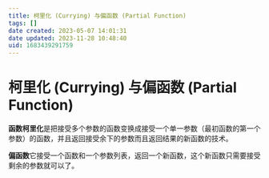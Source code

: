 ```yaml
---
title: 柯里化 (Currying) 与偏函数 (Partial Function)
tags: []
date created: 2023-05-07 14:01:31
date updated: 2023-11-28 10:48:40
uid: 1683439291759
---
```


# 柯里化 (Currying) 与偏函数 (Partial Function)

**函数柯里化**是把接受多个参数的函数变换成接受一个单一参数（最初函数的第一个参数）的函数，并且返回接受余下的参数而且返回结果的新函数的技术。

**偏函数**它接受一个函数和一个参数列表，返回一个新函数，这个新函数只需要接受剩余的参数就可以了。
